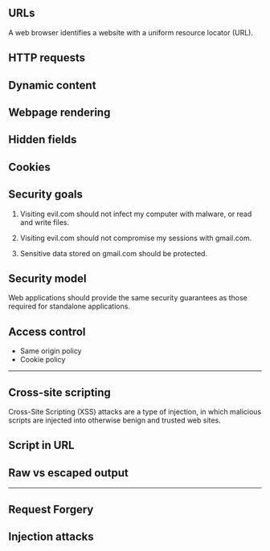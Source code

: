 ## URLs

A web browser identifies a website with a uniform resource locator (URL).

## HTTP requests

## Dynamic content

## Webpage rendering

## Hidden fields

## Cookies

## Security goals

1. Visiting evil.com should not infect my computer with malware, or read and write files.

2. Visiting evil.com should not compromise my sessions with gmail.com.

3. Sensitive data stored on gmail.com should be protected.

## Security model

Web applications should provide the same security guarantees as those required for standalone applications.

## Access control

- Same origin policy
- Cookie policy

---

## Cross-site scripting

Cross-Site Scripting (XSS) attacks are a type of injection, in which malicious scripts are injected into otherwise benign and trusted web sites.

## Script in URL

## Raw vs escaped output

---

## Request Forgery

## Injection attacks

